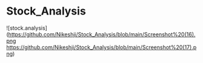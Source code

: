 # Stock_Analysis
![stock.analysis](https://github.com/Nikeshji/Stock_Analysis/blob/main/Screenshot%20(16).png
https://github.com/Nikeshji/Stock_Analysis/blob/main/Screenshot%20(17).png)
